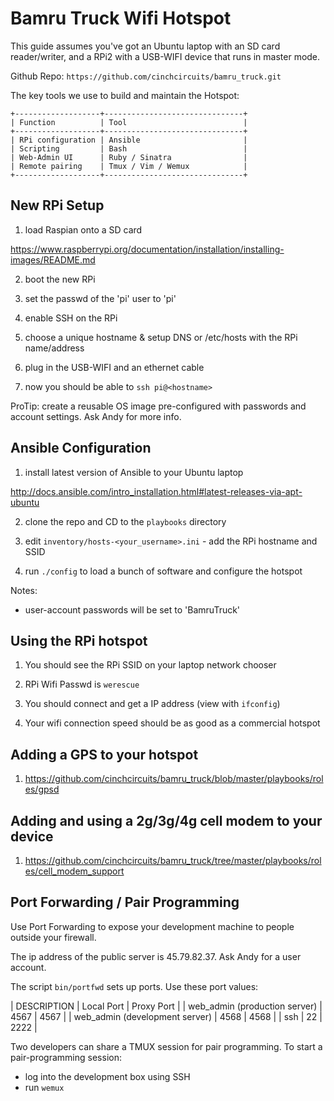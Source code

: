 # Bamru Truck Wifi Hotspot

This guide assumes you've got an Ubuntu laptop with an SD card reader/writer,
and a RPi2 with a USB-WIFI device that runs in master mode.

Github Repo: `https://github.com/cinchcircuits/bamru_truck.git`

The key tools we use to build and maintain the Hotspot:
```
+-------------------+-------------------------------+
| Function          | Tool                          |
+-------------------+-------------------------------+
| RPi configuration | Ansible                       |
| Scripting         | Bash                          |
| Web-Admin UI      | Ruby / Sinatra                |
| Remote pairing    | Tmux / Vim / Wemux            |
+-------------------+-------------------------------+
```

## New RPi Setup

1) load Raspian onto a SD card

https://www.raspberrypi.org/documentation/installation/installing-images/README.md

2) boot the new RPi

3) set the passwd of the 'pi' user to 'pi'

4) enable SSH on the RPi

5) choose a unique hostname & setup DNS or /etc/hosts with the RPi name/address

6) plug in the USB-WIFI and an ethernet cable

7) now you should be able to `ssh pi@<hostname>`

ProTip: create a reusable OS image pre-configured with passwords and account
settings.  Ask Andy for more info.

## Ansible Configuration

1) install latest version of Ansible to your Ubuntu laptop

http://docs.ansible.com/intro_installation.html#latest-releases-via-apt-ubuntu

2) clone the repo and CD to the `playbooks` directory

3) edit `inventory/hosts-<your_username>.ini` - add the RPi hostname and SSID

4) run `./config` to load a bunch of software and configure the hotspot

Notes:
- user-account passwords will be set to 'BamruTruck'

## Using the RPi hotspot

1) You should see the RPi SSID on your laptop network chooser

2) RPi Wifi Passwd is `werescue`

3) You should connect and get a IP address (view with `ifconfig`)

4) Your wifi connection speed should be as good as a commercial hotspot

## Adding a GPS to your hotspot

1) https://github.com/cinchcircuits/bamru_truck/blob/master/playbooks/roles/gpsd

## Adding and using a 2g/3g/4g cell modem to your device

1) https://github.com/cinchcircuits/bamru_truck/tree/master/playbooks/roles/cell_modem_support

## Port Forwarding / Pair Programming 

Use Port Forwarding to expose your development machine to people outside your firewall.

The ip address of the public server is 45.79.82.37.  Ask Andy for a user account.

The script `bin/portfwd` sets up ports.  Use these port values:

| DESCRIPTION                    | Local Port | Proxy Port |
| web_admin (production server)  | 4567       | 4567       |
| web_admin (development server) | 4568       | 4568       |
| ssh                            | 22         | 2222       |

Two developers can share a TMUX session for pair programming.  To start a
pair-programming session:

- log into the development box using SSH
- run `wemux`
